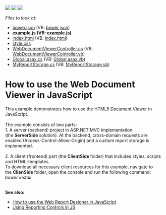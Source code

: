<!-- default badges list -->
![](https://img.shields.io/endpoint?url=https://codecentral.devexpress.com/api/v1/VersionRange/128596808/18.2.2%2B)
[![](https://img.shields.io/badge/Open_in_DevExpress_Support_Center-FF7200?style=flat-square&logo=DevExpress&logoColor=white)](https://supportcenter.devexpress.com/ticket/details/T561226)
[![](https://img.shields.io/badge/📖_How_to_use_DevExpress_Examples-e9f6fc?style=flat-square)](https://docs.devexpress.com/GeneralInformation/403183)
<!-- default badges end -->
<!-- default file list -->
*Files to look at*:

* [bower.json](./CS/ClientSide/bower.json) (VB: [bower.json](./VB/ClientSide/bower.json))
* **[example.js](./CS/ClientSide/example.js) (VB: [example.js](./VB/ClientSide/example.js))**
* [index.html](./CS/ClientSide/index.html) (VB: [index.html](./VB/ClientSide/index.html))
* [style.css](./CS/ClientSide/style.css)
* [WebDocumentViewerController.cs](./CS/ServerSide/Controllers/WebDocumentViewerController.cs) (VB: [WebDocumentViewerController.vb](./VB/ServerSide/Controllers/WebDocumentViewerController.vb))
* [Global.asax.cs](./CS/ServerSide/Global.asax.cs) (VB: [Global.asax.vb](./VB/ServerSide/Global.asax.vb))
* [MyReportStorage.cs](./CS/ServerSide/MyReportStorage.cs) (VB: [MyReportStorage.vb](./VB/ServerSide/MyReportStorage.vb))
<!-- default file list end -->
# How to use the Web Document Viewer in JavaScript

This example demonstrates how to use the <a href="https://documentation.devexpress.com/XtraReports/17738/Concepts/Publishing-Reports/Document-Viewer-Platform-Specifics/ASP-NET/HTML5-Document-Viewer">HTML5 Document Viewer</a> in JavaScript.<br><br>The example consists of two parts: <br>1. A server (backend) project in ASP.NET MVC implementation (the <strong>ServerSide </strong>solution). At the backend, cross-domain requests are enabled (Access-Control-Allow-Origin) and a custom report storage is implemented.<br><br>2. A client (frontend) part (the <strong>ClientSide </strong>folder) that includes styles, scripts and HTML-templates. <br>To download all necessary client resources for this example, navigate to the <strong>ClienSide </strong>folder, open the console and run the following command:<br><em>bower install<br><br></em>

<strong>See also:</strong><br/>
* [How to use the Web Report Designer in JavaScript](https://github.com/DevExpress-Examples/Reporting_how-to-use-the-web-report-designer-in-javascript-t561230)
* [Using Reporting Controls in JS](https://docs.devexpress.com/XtraReports/118599/creating-end-user-reporting-applications/web-reporting/using-reporting-controls-in-js?v=17.2)
<br/>

